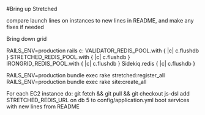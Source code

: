 #Bring up Stretched

compare launch lines on instances to new lines in README, and make any
fixes if needed

Bring down grid

RAILS_ENV=production rails c: 
  VALIDATOR_REDIS_POOL.with { |c| c.flushdb }
  STRETCHED_REDIS_POOL.with { |c| c.flushdb }
  IRONGRID_REDIS_POOL.with { |c| c.flushdb }
  Sidekiq.redis { |c| c.flushdb }

RAILS_ENV=production bundle exec rake stretched:register_all
RAILS_ENV=production bundle exec rake site:create_all

For each EC2 instance do:
  git fetch && git pull && git checkout js-dsl
  add STRETCHED_REDIS_URL on db 5 to config/application.yml
  boot services with new lines from README
